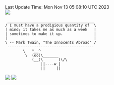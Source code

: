 Last Update Time: 
Mon Nov 13 05:08:10 UTC 2023
<br>![](https://img.shields.io/badge/%E5%A4%A7%E5%AE%B6-%E5%AE%89%E5%AE%89-green)<br>
```
 _______________________________________
/ I must have a prodigious quantity of  \
| mind; it takes me as much as a week   |
| sometimes to make it up.              |
|                                       |
\ -- Mark Twain, "The Innocents Abroad" /
 ---------------------------------------
        \   ^__^
         \  (oo)\_______
            (__)\       )\/\
                ||----w |
                ||     ||
```
![](https://github-readme-stats.vercel.app/api?username=chenlitw)
![](https://github-readme-stats.vercel.app/api/top-langs/?username=chenlitw)
